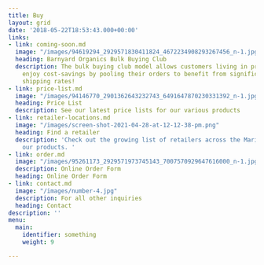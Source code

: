 ```yaml
---
title: Buy
layout: grid
date: '2018-05-22T18:53:43.000+00:00'
links:
- link: coming-soon.md
  image: "/images/94619294_2929571830411824_4672234908293267456_n-1.jpg"
  heading: Barnyard Organics Bulk Buying Club
  description: The bulk buying club model allows customers living in proximity to
    enjoy cost-savings by pooling their orders to benefit from significantly reduced
    shipping rates!
- link: price-list.md
  image: "/images/94146770_2901362643232743_6491647870230331392_n-1.jpg"
  heading: Price List
  description: See our latest price lists for our various products
- link: retailer-locations.md
  image: "/images/screen-shot-2021-04-28-at-12-12-38-pm.png"
  heading: Find a retailer
  description: 'Check out the growing list of retailers across the Maritimes carrying
    our products. '
- link: order.md
  image: "/images/95261173_2929571973745143_7007570929647616000_n-1.jpg"
  description: Online Order Form
  heading: Online Order Form
- link: contact.md
  image: "/images/number-4.jpg"
  description: For all other inquiries
  heading: Contact
description: ''
menu:
  main:
    identifier: something
    weight: 9

---
```


